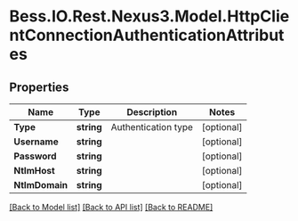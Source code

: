 # Bess.IO.Rest.Nexus3.Model.HttpClientConnectionAuthenticationAttributes
## Properties

Name | Type | Description | Notes
------------ | ------------- | ------------- | -------------
**Type** | **string** | Authentication type | [optional] 
**Username** | **string** |  | [optional] 
**Password** | **string** |  | [optional] 
**NtlmHost** | **string** |  | [optional] 
**NtlmDomain** | **string** |  | [optional] 

[[Back to Model list]](../README.md#documentation-for-models) [[Back to API list]](../README.md#documentation-for-api-endpoints) [[Back to README]](../README.md)

